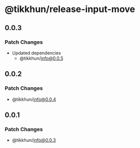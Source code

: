 # @tikkhun/release-input-move

## 0.0.3

### Patch Changes

- Updated dependencies
  - @tikkhun/info@0.0.5

## 0.0.2

### Patch Changes

- @tikkhun/info@0.0.4

## 0.0.1

### Patch Changes

- @tikkhun/info@0.0.3
